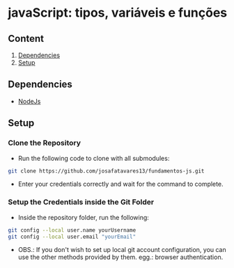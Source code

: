 # javaScript: tipos, variáveis e funções


## Content

1. [Dependencies](#dependencies)
2. [Setup](#setup)


## Dependencies

- [NodeJs](https://nodejs.org/pt-br/)

## Setup


### Clone the Repository
- Run the following code to clone with all submodules:
```bash
git clone https://github.com/josafatavares13/fundamentos-js.git
```
- Enter your credentials correctly and wait for the command to complete.

### Setup the Credentials inside the Git Folder
- Inside the repository folder, run the following:
```bash
git config --local user.name yourUsername
git config --local user.email "yourEmail"
```
- OBS.: If you don't wish to set up local git account configuration, you can use the other methods provided by them. egg.: browser authentication.



